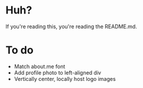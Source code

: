 # Huh?
If you're reading this, you're reading the README.md.
# To do
- Match about.me font
- Add profile photo to left-aligned div
- Vertically center, locally host logo images
